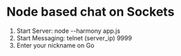 # Node based chat on Sockets

1. Start Server: node --harmony app.js
2. Start Messaging: telnet (server_ip) 9999
3. Enter your nickname on Go 

